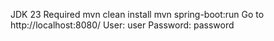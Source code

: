 JDK 23 Required
mvn clean install
mvn spring-boot:run
Go to http://localhost:8080/
User: user
Password: password
